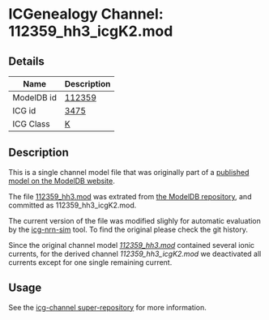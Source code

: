 # ICGenealogy Channel: 112359\_hh3\_icgK2.mod

## Details

Name | Description
---- | -----------
ModelDB id | [112359](http://senselab.med.yale.edu/ModelDB/ShowModel.cshtml?model=112359)
ICG id | [3475](http://icg.neurotheory.ox.ac.uk/channels/1/3475)
ICG Class | [K](http://icg.neurotheory.ox.ac.uk/channels/1)

## Description

This is a single channel model file that was originally part of a [published model on the ModelDB website](http://senselab.med.yale.edu/mModelDB/ShowModel.cshtml?model=112359).


The file [112359\_hh3.mod](112359_hh3_icgK2.mod) was extrated from [the ModelDB repository](http://senselab.med.yale.edu/ModelDB/ShowModel.cshtml?model=112359), and committed as 112359\_hh3\_icgK2.mod.

The current version of the file was modified slighly for automatic evaluation by the [icg-nrn-sim](https://github.com/icgenealogy/icg-nrn-sim) tool. To find the original please check the git history.

Since the original channel model *[112359\_hh3.mod](http://senselab.med.yale.edu/ModelDB/ShowModel.cshtml?model=112359)* contained several ionic currents, for the derived channel *112359\_hh3\_icgK2.mod* we deactivated all currents except for one single remaining current.


## Usage

See the [icg-channel super-repository](https://github.com/icgenealogy/icg-channels) for more information.